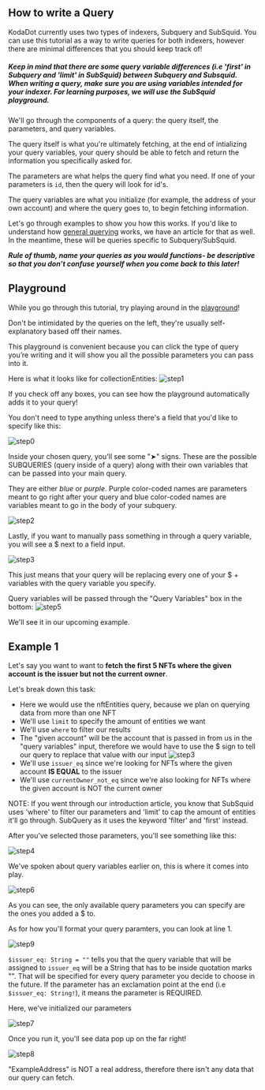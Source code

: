 ## How to write a Query 

KodaDot currently uses two types of indexers, Subquery and SubSquid. You can use this tutorial as a way to write queries for both indexers, however there are minimal differences that you should keep track of!

##### Keep in mind that there are some query variable differences (i.e 'first' in Subquery and 'limit' in SubSquid) between Subquery and Subsquid. When writing a query, make sure you are using variables intended for your indexer. For learning purposes, we will use the SubSquid playground.

We'll go through the components of a query: the query itself, the parameters, and query variables.

The query itself is what you're ultimately fetching, at the end of intializing your query variables, your query should be able to fetch and return the information you specifically asked for. 

The parameters are what helps the query find what you need. If one of your parameters is `id`, then the query will look for id's.

The query variables are what you initialize (for example, the address of your own account) and where the query goes to, to begin fetching information.

Let's go through examples to show you how this works. If you'd like to understand how [general querying](/general-querying.md) works, we have an article for that as well. In the meantime, these will be queries specific to Subquery/SubSquid.

***Rule of thumb, name your queries as you would functions- be descriptive so that you don’t confuse yourself when you come back to this later!***

## Playground 

While you go through this tutorial, try playing around in the [playground](https://app.gc.subsquid.io/beta/rubick/006/graphql)! 

Don't be intimidated by the queries on the left, they're usually self-explanatory based off their names.

This playground is convenient because you can click the type of query you’re writing and it will show you all the possible parameters you can pass into it. 

Here is what it looks like for collectionEntities:
![step1](/indexer/1.png)

If you check off any boxes, you can see how the playground automatically adds it to your query!

You don't need to type anything unless there's a field that you'd like to specify like this:

![step0](/indexer/0.png)

Inside your chosen query, you'll see some "➤" signs. These are the possible SUBQUERIES (query inside of a query) along with their own variables that can be passed into your main query. 

They are either *blue* or *purple*. Purple color-coded names are parameters meant to go right after your query and blue color-coded names are variables meant to go in the body of your subquery. 

![step2](/indexer/2.png)

Lastly, if you want to manually pass something in through a query variable, you will see a $ next to a field input.

![step3](/indexer/3.png)

This just means that your query will be replacing every one of your $ + variables with the query variable you specify.

Query variables will be passed through the "Query Variables" box in the bottom:
![step5](/indexer/5.png)

We'll see it in our upcoming example.


## Example 1

Let's say you want to want to **fetch the first 5 NFTs where the given account is the issuer but not the current owner**.

Let's break down this task:

- Here we would use the nftEntities query, because we plan on querying data from more than one NFT
- We'll use `limit` to specify the amount of entities we want
- We'll use `where` to filter our results
- The "given account" will be the account that is passed in from us in the "query variables" input, therefore we would have to use the $ sign to tell our query to replace that value with our input
![step3](/indexer/3.png)
- We'll use `issuer_eq` since we're looking for NFTs where the given account **IS EQUAL** to the issuer
- We'll use `currentOwner_not_eq` since we're also looking for NFTs where the given account is NOT the current owner

NOTE: If you went through our introduction article, you know that SubSquid uses 'where' to filter our parameters and 'limit' to cap the amount of entities it'll go through. SubQuery as it uses the keyword 'filter' and 'first' instead. 

After you've selected those parameters, you'll see something like this:

![step4](/indexer/4.png)

We've spoken about query variables earlier on, this is where it comes into play.

![step6](/indexer/6.png)

As you can see, the only available query parameters you can specify are the ones you added a $ to.

As for how you'll format your query paramters, you can look at line 1.

![step9](/indexer/9.png)

`$issuer_eq: String = ""` tells you that the query variable that will be assigned to `issuer_eq` will be a String that has to be inside quotation marks "". That will be specified for every query parameter you decide to choose in the future. If the parameter has an exclamation point at the end (i.e `$issuer_eq: String!`), it means the parameter is REQUIRED.

Here, we've initialized our parameters

![step7](/indexer/7.png)

Once you run it, you'll see data pop up on the far right! 

![step8](/indexer/8.png)

"ExampleAddress" is NOT a real address, therefore there isn't any data that our query can fetch.
